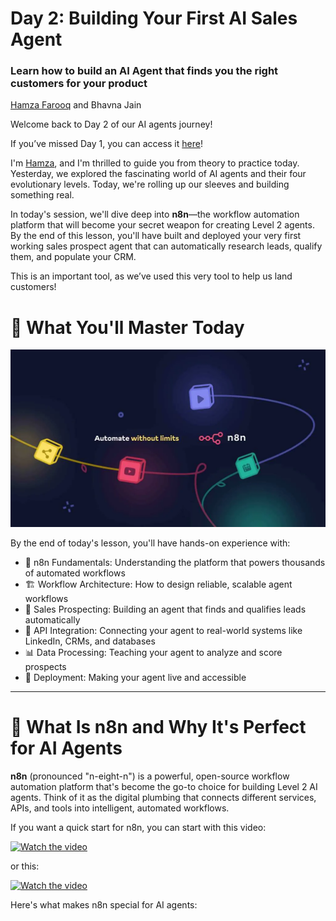 # Day 2: Building Your First AI Sales Agent
### Learn how to build an AI Agent that finds you the right customers for your product

[Hamza Farooq](https://github.com/hamzafarooq) and Bhavna Jain

Welcome back to Day 2 of our AI agents journey!

If you’ve missed Day 1, you can access it [here](link)!

I'm [Hamza](https://www.linkedin.com/in/hamzafarooq/), and I'm thrilled to guide you from theory to practice today. Yesterday, we explored the fascinating world of AI agents and their four evolutionary levels. Today, we're rolling up our sleeves and building something real.

In today's session, we'll dive deep into **n8n**—the workflow automation platform that will become your secret weapon for creating Level 2 agents. By the end of this lesson, you'll have built and deployed your very first working sales prospect agent that can automatically research leads, qualify them, and populate your CRM.

This is an important tool, as we’ve used this very tool to help us land customers!

# **🎯 What You'll Master Today**
![n8n](images/n8n.png)

By the end of today's lesson, you'll have hands-on experience with:

- 🔧 n8n Fundamentals: Understanding the platform that powers thousands of automated workflows
- 🏗️ Workflow Architecture: How to design reliable, scalable agent workflows
- 🎣 Sales Prospecting: Building an agent that finds and qualifies leads automatically
- 🔗 API Integration: Connecting your agent to real-world systems like LinkedIn, CRMs, and databases
- 📊 Data Processing: Teaching your agent to analyze and score prospects
- 🚀 Deployment: Making your agent live and accessible

---

# **🤖 What Is n8n and Why It's Perfect for AI Agents**
**n8n** (pronounced "n-eight-n") is a powerful, open-source workflow automation platform that's become the go-to choice for building Level 2 AI agents. Think of it as the digital plumbing that connects different services, APIs, and tools into intelligent, automated workflows.

If you want a quick start for n8n, you can start with this video:

[![Watch the video](https://img.youtube.com/vi/4cQWJViybAQ/0.jpg)](https://www.youtube.com/watch?v=4cQWJViybAQ)

or this:

[![Watch the video](https://img.youtube.com/vi/kEtYJOijCBM/0.jpg)](https://www.youtube.com/watch?v=kEtYJOijCBM)

Here's what makes n8n special for AI agents:

